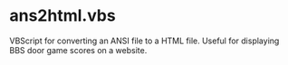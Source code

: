 # ans2html.vbs
VBScript for converting an ANSI file to a HTML file.  Useful for displaying BBS door game scores on a website.
